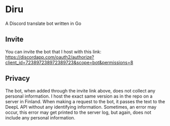 # Diru
A Discord translate bot written in Go


## Invite
You can invite the bot that I host with this link: https://discordapp.com/oauth2/authorize?client_id=723897238972389723&scope=bot&permissions=8

## Privacy
The bot, when added through the invite link above, does not collect any personal information. I host the exact same version as in the repo on a server in Finland. When making a request to the bot, it passes the text to the DeepL API without any identifying information. Sometimes, an error may occur, this error may get printed to the server log, but again, does not include any personal information.